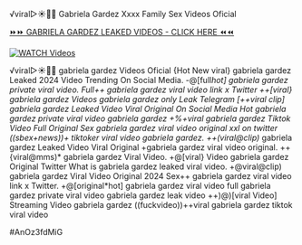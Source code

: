 ️√viral▷☀️👄💥 Gabriela Gardez Xxxx Family Sex Videos Oficial


[⏩⏩ GABRIELA GARDEZ LEAKED VIDEOS - CLICK HERE ⏪⏪](https://mov24.shop/watch/gabriela+gardez)

[![WATCH Videos](https://i.imgur.com/dJHk4Zq.gif)](https://mov24.shop/watch/gabriela+gardez)




























️√viral▷☀️👄💥 gabriela gardez Videos Oficial
{Hot New viral} gabriela gardez Leaked 2024 Video Trending On Social Media.
-@[full*hot] gabriela gardez private viral video. Full++ gabriela gardez viral video link x Twitter
++[viral} gabriela gardez Videos gabriela gardez only Leak Telegram
[++viral clip] gabriela gardez Leaked Video Viral Original On Social Media Hot gabriela gardez private viral video gabriela gardez +%+viral gabriela gardez Tiktok Video Full Original Sex gabriela gardez viral video original xxl on twitter
((sbex+news))+ tiktoker viral video gabriela gardez.
++(viral@clip)* gabriela gardez Leaked Video Viral Original
+gabriela gardez viral video original.
++{viral@mms)* gabriela gardez Viral Video. +@[viral} Video gabriela gardez Original Twitter
What is gabriela gardez leaked viral video. +@viral@clip) gabriela gardez Viral Video Original 2024
Sex++ gabriela gardez viral video link x Twitter.
+@[original*hot] gabriela gardez viral video full
gabriela gardez private viral video gabriela gardez leak video ++)@)[viral Video] Streaming Video gabriela gardez ((fuckvideo))++viral gabriela gardez tiktok viral video


#AnOz3fdMiG